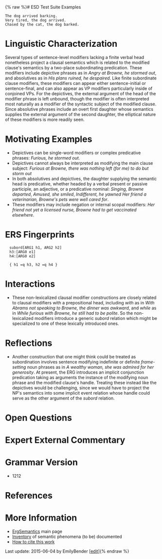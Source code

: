 {% raw %}# ESD Test Suite Examples

    The dog arrived barking.
    Very tired, the dog arrived.
    Chased by the cat, the dog barked.

# Linguistic Characterization

Several types of sentence-level modifiers lacking a finite verbal head
nonetheless project a clausal semantics which is related to the modified
clause's semantics by a two-place subordinating predication. These
modifiers include depictive phrases as in *Angry at Browne, he stormed
out*, and absolutives as in *His plans ruined, he despaired*. Like
finite subordinate clause modifiers, these modifiers can appear either
sentence-initial or sentence-final, and can also appear as VP modifiers
particularly inside of conjoined VPs. For the depictives, the external
argument of the head of the modifier phrase is left unbound, though the
modifier is often interpreted most naturally as a modifier of the
syntactic subject of the modified clause. Since absolutive phrases
include an overt first daughter whose semantics supplies the external
argument of the second daughter, the elliptical nature of these
modifiers is more readily seen.

# Motivating Examples

- Depictives can be single-word modifiers or complex predicative
phrases: *Furious, he stormed out*.
- Depictives cannot always be interpreted as modifying the main clause
subject: *Furious at Browne, there was nothing left (for me) to do
but storm out*
- In both absolutives and depictives, the daughter supplying the
semantic head is predicative, whether headed by a verbal present or
passive participle, an adjective, or a predicative nominal:
*Singing, Browne departed*, *Amused, she smiled*, *Indifferent, he
yawned* *Her friend a veterinarian, Browne's pets were well cared
for*.
- These modifiers may include negation or internal scopal modifiers:
*Her friend not yet a licensed nurse, Browne had to get vaccinated
elsewhere*.

# ERS Fingerprints

      subord[ARG1 h1, ARG2 h2]
      h3:[ARG0 e1]
      h4:[ARG0 e2]
    
      { h1 =q h3, h2 =q h4 }

# Interactions

- These non-lexicalized clausal modifier constructions are closely
related to clausal modifiers with a prepositional head, including
*with* as in *With Abrams not speaking to Browne, the dinner was
awkward*, and *while* as in *While furious with Browne, he still had
to be polite*. So the non-lexicalized modifiers introduce a generic
*subord* relation which might be specialized to one of these
lexically introduced ones.

# Reflections

- Another construction that one might think could be treated as
subordination involves sentence modifying indefinite or definite
*frame-setting* noun phrases as in *A wealthy woman, she was admired
for her generosity*. At present, the ERG introduces an implicit
conjunction predication taking as arguments the instance of the
modifying noun phrase and the modified clause's handle. Treating
these instead like the depictives would be challenging, since we
would have to project the NP's semantics into some implicit event
relation whose handle could serve as the other argument of the
*subord* relation.

# Open Questions

# Expert External Commentary

# Grammar Version

- 1212

# References

# More Information

- [ErgSemantics](../ErgSemantics) main page
- [Inventory](../ErgSemantics_Inventory) of semantic phenomena (to be)
documented
- [How to cite this work](../ErgSemantics_HowToCite)

Last update: 2015-06-04 by EmilyBender [[edit](https://github.com/delph-in/docs/wiki/ErgSemantics_NonAdverbialClausalModifiers/_edit)]{% endraw %}
